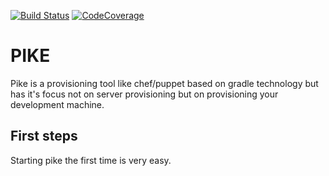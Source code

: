 [![Build Status](https://travis-ci.org/moley/pike.svg?branch=master)](https://travis-ci.org/moley/pike)
[![CodeCoverage](https://codecov.io/gh/moley/pike/branch/master/graph/badge.svg)](https://codecov.io/gh/moley/pike)


PIKE
====

Pike is a provisioning tool like chef/puppet based on gradle technology but has it's focus not on server provisioning but on 
provisioning your development machine. 

## First steps 

Starting pike the first time is very easy. 


